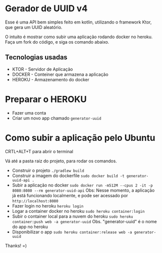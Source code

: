# Gerador de UUID v4

Esse é uma API bem simples feito em kotlin, utilizando o framework Ktor, que gera um UUID aleatório.

O intuito é mostrar como subir uma aplicação rodando docker no heroku.
Faça um fork do código, e siga os comando abaixo.

## Tecnologias usadas
* KTOR - Servidor de Aplicação
* DOCKER - Conteiner que armazena a aplicação
* HEROKU - Armazenamento do docker

# Preparar o HEROKU
* Fazer uma conta
* Criar um novo app chamado `generator-uuid`

# Como subir a aplicação pelo Ubuntu
CRTL+ALT+T para abrir o terminal

Vá até a pasta raiz do projeto, para rodar os comandos.

* Construir o projeto
`./gradlew build`
* Construir a imagem do dockerfile
`sudo docker build -t generator-uuid-api .`
* Subir a aplicação no docker
`sudo docker run -m512M --cpus 2 -it -p 8080:8080 --rm generator-uuid-api`
Obs: Nesse momento, a aplicação já está funcionando localmente, e pode ser acessado por `http://localhost:8080`
* Fazer login no heroku
`heroku login`
* Logar a container docker no heroku
`sudo heroku container:login`
* Subir o container local para a nuvem do heroku
`sudo heroku container:push web -a generator-uuid` Obs. "generator-uuid" é o nome do app no heroku
* Disponibilizar o app
`sudo heroku container:release web -a generator-uuid`


Thanks! =)
